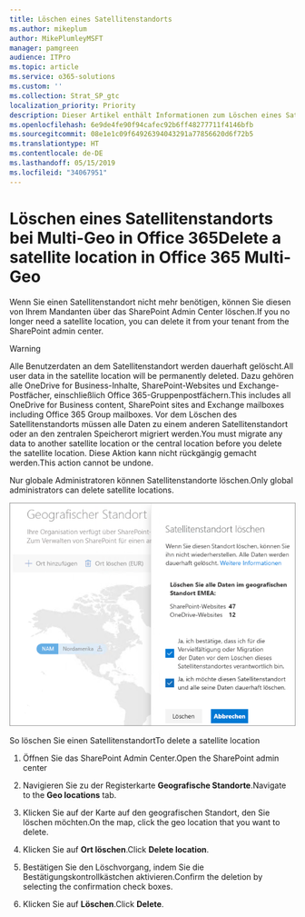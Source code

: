 ```yaml
---
title: Löschen eines Satellitenstandorts
ms.author: mikeplum
author: MikePlumleyMSFT
manager: pamgreen
audience: ITPro
ms.topic: article
ms.service: o365-solutions
ms.custom: ''
ms.collection: Strat_SP_gtc
localization_priority: Priority
description: Dieser Artikel enthält Informationen zum Löschen eines Satellitenstandorts bei Multi-Geo in Office 365.
ms.openlocfilehash: 6e9de4fe90f94cafec92b6ff48277711f4146bfb
ms.sourcegitcommit: 08e1e1c09f64926394043291a77856620d6f72b5
ms.translationtype: HT
ms.contentlocale: de-DE
ms.lasthandoff: 05/15/2019
ms.locfileid: "34067951"
---
```

# <a name="delete-a-satellite-location-in-office-365-multi-geo"></a><span data-ttu-id="01e77-103">Löschen eines Satellitenstandorts bei Multi-Geo in Office 365</span><span class="sxs-lookup"><span data-stu-id="01e77-103">Delete a satellite location in Office 365 Multi-Geo</span></span>

<span data-ttu-id="01e77-104">Wenn Sie einen Satellitenstandort nicht mehr benötigen, können Sie diesen von Ihrem Mandanten über das SharePoint Admin Center löschen.</span><span class="sxs-lookup"><span data-stu-id="01e77-104">If you no longer need a satellite location, you can delete it from your tenant from the SharePoint admin center.</span></span>

> [!WARNING]
> <span data-ttu-id="01e77-105">Alle Benutzerdaten an dem Satellitenstandort werden dauerhaft gelöscht.</span><span class="sxs-lookup"><span data-stu-id="01e77-105">All user data in the satellite location will be permanently deleted.</span></span> <span data-ttu-id="01e77-106">Dazu gehören alle OneDrive for Business-Inhalte, SharePoint-Websites und Exchange-Postfächer, einschließlich Office 365-Gruppenpostfächern.</span><span class="sxs-lookup"><span data-stu-id="01e77-106">This includes all OneDrive for Business content, SharePoint sites and Exchange mailboxes including Office 365 Group mailboxes.</span></span> <span data-ttu-id="01e77-107">Vor dem Löschen des Satellitenstandorts müssen alle Daten zu einem anderen Satellitenstandort oder an den zentralen Speicherort migriert werden.</span><span class="sxs-lookup"><span data-stu-id="01e77-107">You must migrate any data to another satellite location or the central location before you delete the satellite location.</span></span> <span data-ttu-id="01e77-108">Diese Aktion kann nicht rückgängig gemacht werden.</span><span class="sxs-lookup"><span data-stu-id="01e77-108">This action cannot be undone.</span></span>

<span data-ttu-id="01e77-109">Nur globale Administratoren können Satellitenstandorte löschen.</span><span class="sxs-lookup"><span data-stu-id="01e77-109">Only global administrators can delete satellite locations.</span></span>

![Screenshot des Admin Centers bei Multi-Geo, in dem die Benutzeroberfläche zum Löschen des geografischen Standorts gezeigt wird.](media/multi-geo-delete-satellite-location.png)

<span data-ttu-id="01e77-111">So löschen Sie einen Satellitenstandort</span><span class="sxs-lookup"><span data-stu-id="01e77-111">To delete a satellite location</span></span>

1. <span data-ttu-id="01e77-112">Öffnen Sie das SharePoint Admin Center.</span><span class="sxs-lookup"><span data-stu-id="01e77-112">Open the SharePoint admin center</span></span>

2. <span data-ttu-id="01e77-113">Navigieren Sie zu der Registerkarte **Geografische Standorte**.</span><span class="sxs-lookup"><span data-stu-id="01e77-113">Navigate to the **Geo locations** tab.</span></span>

3. <span data-ttu-id="01e77-114">Klicken Sie auf der Karte auf den geografischen Standort, den Sie löschen möchten.</span><span class="sxs-lookup"><span data-stu-id="01e77-114">On the map, click the geo location that you want to delete.</span></span>

4. <span data-ttu-id="01e77-115">Klicken Sie auf **Ort löschen**.</span><span class="sxs-lookup"><span data-stu-id="01e77-115">Click **Delete location**.</span></span>

5. <span data-ttu-id="01e77-116">Bestätigen Sie den Löschvorgang, indem Sie die Bestätigungskontrollkästchen aktivieren.</span><span class="sxs-lookup"><span data-stu-id="01e77-116">Confirm the deletion by selecting the confirmation check boxes.</span></span>

6. <span data-ttu-id="01e77-117">Klicken Sie auf **Löschen**.</span><span class="sxs-lookup"><span data-stu-id="01e77-117">Click **Delete**.</span></span>
